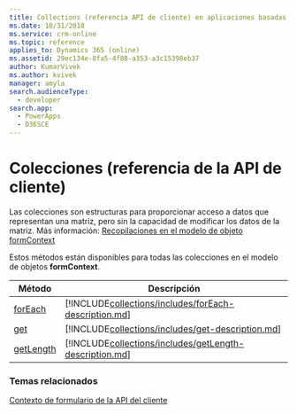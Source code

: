 ```yaml
---
title: Collections (referencia API de cliente) en aplicaciones basadas en modelo| MicrosoftDocs
ms.date: 10/31/2018
ms.service: crm-online
ms.topic: reference
applies_to: Dynamics 365 (online)
ms.assetid: 29ec134e-8fa5-4f88-a353-a3c15398eb37
author: KumarVivek
ms.author: kvivek
manager: amyla
search.audienceType:
  - developer
search.app:
  - PowerApps
  - D365CE
---
```

# <a name="collections-client-api-reference"></a>Colecciones (referencia de la API de cliente)



Las colecciones son estructuras para proporcionar acceso a datos que representan una matriz, pero sin la capacidad de modificar los datos de la matriz. Más información: [Recopilaciones en el modelo de objeto formContext](../clientapi-form-context.md#collections-in-the-formcontext-object-model)

Estos métodos están disponibles para todas las colecciones en el modelo de objetos **formContext**.

|Método  |Descripción  |
|------|------|
|[forEach](collections/forEach.md)|[!INCLUDE[collections/includes/forEach-description.md](collections/includes/forEach-description.md)]|
|[get](collections/get.md)|[!INCLUDE[collections/includes/get-description.md](collections/includes/get-description.md)]|
|[getLength](collections/getLength.md)|[!INCLUDE[collections/includes/getLength-description.md](collections/includes/getLength-description.md)]|

### <a name="related-topics"></a>Temas relacionados

[Contexto de formulario de la API del cliente](../clientapi-form-context.md)



